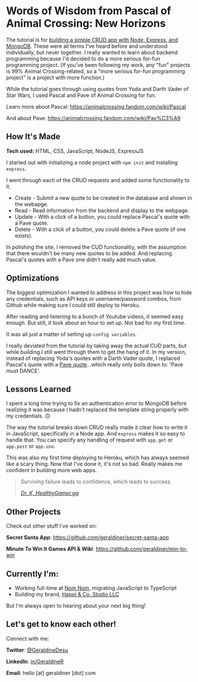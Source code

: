 # Words of Wisdom from Pascal of Animal Crossing: New Horizons
The tutorial is for [building a simple CRUD app with Node, Express, and MongoDB](https://zellwk.com/blog/crud-express-mongodb/). These were all terms I've heard before and understood individually, but never together. I really wanted to learn about backend programming because I'd decided to do a more serious for-fun programming project. (If you've been following my work, any "fun" projects is 99% Animal Crossing-related, so a "more serious for-fun programming project" is a project with more function.)

While the tutorial goes through using quotes from Yoda and Darth Vader of Star Wars, I used Pascal and Pave of Animal Crossing for fun.

Learn more about Pascal: https://animalcrossing.fandom.com/wiki/Pascal

And about Pave: https://animalcrossing.fandom.com/wiki/Pav%C3%A9
 
## How It's Made
**Tech used:** HTML, CSS, JavaScript, NodeJS, ExpressJS

I started out with initializing a node project with `npm init` and installing `express`.

I went through each of the CRUD requests and added some functionality to it.

* Create - Submit a new quote to be created in the database and shown in the webapge.
* Read - Read information from the backend and display to the webpage.
* Update - With a click of a button, you could replace Pascal's quote with a Pave quote.
* Delete - With a click of a button, you could delete a Pave quote (if one exists).

In polishing the site, I removed the CUD functionality, with the assumption that there wouldn't be many new quotes to be added. And replacing Pascal's quotes with a Pave one didn't really add much value.
 
## Optimizations
The biggest optimization I wanted to address in this project was how to hide any credentials, such as API keys or username/password combos, from Github while making sure I could still deploy to Heroku. 

After reading and listening to a bunch of Youtube videos, it seemed easy enough. But still, it took about an hour to set up. Not bad for my first time.

It was all just a matter of setting up `config variables`.

I really deviated from the tutorial by taking away the actual CUD parts, but while building I still went through them to get the hang of it. In my version, instead of replacing Yoda's quotes with a Darth Vader quote, I replaced Pascal's quote with a [Pave quote](https://animalcrossing.fandom.com/wiki/Pav%C3%A9)...which really only boils down to: 'Pave must DANCE'.
 
## Lessons Learned
 
I spent a long time trying to fix an authentication error to MongoDB before realizing it was because I hadn't replaced the template string properly with my credentials. 🙃

The way the tutorial breaks down CRUD really made it clear how to write it in JavaScript, specifically in a Node app. And `express` makes it so easy to handle that. You can specify any handling of request with `app.get` or `app.post` or `app.use`. 

This was also my first time deploying to Heroku, which has always seemed like a scary thing. Now that I've done it, it's not so bad. Really makes me confident in building more web apps.

<blockquote>
<p>Surviving failure leads to confidence, which leads to success.</p>
<cite><a href="https://wiki.healthygamer.gg/en/Motivation" target="_blank">Dr. K, HealthyGamer.gg</a></cite>
</blockquote>
 











## Other Projects

Check out other stuff I've worked on:

**Secret Santa App**: https://github.com/geraldiner/secret-santa-app

**Minute To Win It Games API & Wiki**: https://github.com/geraldiner/min-to-win

## Currently I'm:

- Working full-time at <a target="_blank" href="https://nomnomnow.com">Nom Nom</a>, migrating JavaScript to TypeScript
- Building my brand, <a target="_blank" href="https://happiandco.com">Happi & Co. Studio LLC</a>

But I'm always open to hearing about your next big thing!

## Let's get to know each other!

Connect with me:

**Twitter**: [@GeraldineDesu](https://twitter.com/geraldinedesu)

**LinkedIn**: [in/GeraldineR](https://linkedin.com/in/geraldiner)

**Email**: hello [at] geraldiner [dot] com
